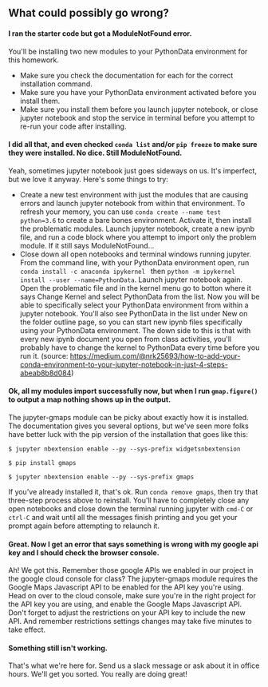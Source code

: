 ## What could possibly go wrong?

#### I ran the starter code but got a ModuleNotFound error.

You'll be installing two new modules to your PythonData environment for this homework. 

- Make sure you check the documentation for each for the correct installation command. 
- Make sure you have your PythonData environment activated before you install them. 
- Make sure you install them before you launch jupyter notebook, or close jupyter notebook and stop the service in terminal before you attempt to re-run your code after installing.

#### I did all that, and even checked `conda list` and/or `pip freeze` to make sure they were installed. No dice. Still ModuleNotFound.

Yeah, sometimes jupyter notebook just goes sideways on us. It's imperfect, but we love it anyway. Here's some things to try:

- Create a new test environment with just the modules that are causing errors and launch jupyter notebook from within that environment. To refresh your memory, you can use `conda create --name test python=3.6` to create a bare bones environment. Activate it, then install the problematic modules. Launch jupyter notebook, create a new ipynb file, and run a code block where you attempt to import only the problem module. If it still says ModuleNotFound...
- Close down all open notebooks and terminal windows running jupyter. From the command line, with your PythonData environment open, run `conda install -c anaconda ipykernel
` then `python -m ipykernel install --user --name=PythonData`. Launch jupyter notebook again. Open the problematic file and in the kernel menu go to botton where it says Change Kernel and select PythonData from the list. Now you will be able to specifically select your PythonData environment from within a jupyter notebook. You'll also see PythonData in the list under New on the folder outline page, so you can start new ipynb files specifically using your PythonData environment. The down side to this is that with every new ipynb document you open from class activities, you'll probably have to change the kernel to PythonData every time before you run it. (source: https://medium.com/@nrk25693/how-to-add-your-conda-environment-to-your-jupyter-notebook-in-just-4-steps-abeab8b8d084)

#### Ok, all my modules import successfully now, but when I run `gmap.figure()` to output a map nothing shows up in the output.

The jupyter-gmaps module can be picky about exactly how it is installed. The documentation gives you several options, but we've seen more folks have better luck with the pip version of the installation that goes like this:
```
$ jupyter nbextension enable --py --sys-prefix widgetsnbextension

$ pip install gmaps

$ jupyter nbextension enable --py --sys-prefix gmaps
```
If you've already installed it, that's ok. Run `conda remove gmaps`, then try that three-step process above to reinstall. You'll have to completely close any open notebooks and close down the terminal running jupyter with `cmd-C` or `ctrl-C` and wait until all the messages finish printing and you get your prompt again before attempting to relaunch it. 

#### Great. Now I get an error that says something is wrong with my google api key and I should check the browser console. 

Ah! We got this. Remember those google APIs we enabled in our project in the google cloud console for class? The jupyter-gmaps module requires the Google Maps Javascript API to be enabled for the API key you're using. Head on over to the cloud console, make sure you're in the right project for the API key you are using, and enable the Google Maps Javascript API. Don't forget to adjust the restrictions on your API key to include the new API. And remember restrictions settings changes may take five minutes to take effect. 

#### Something still isn't working.

That's what we're here for. Send us a slack message or ask about it in office hours. We'll get you sorted. You really are doing great!